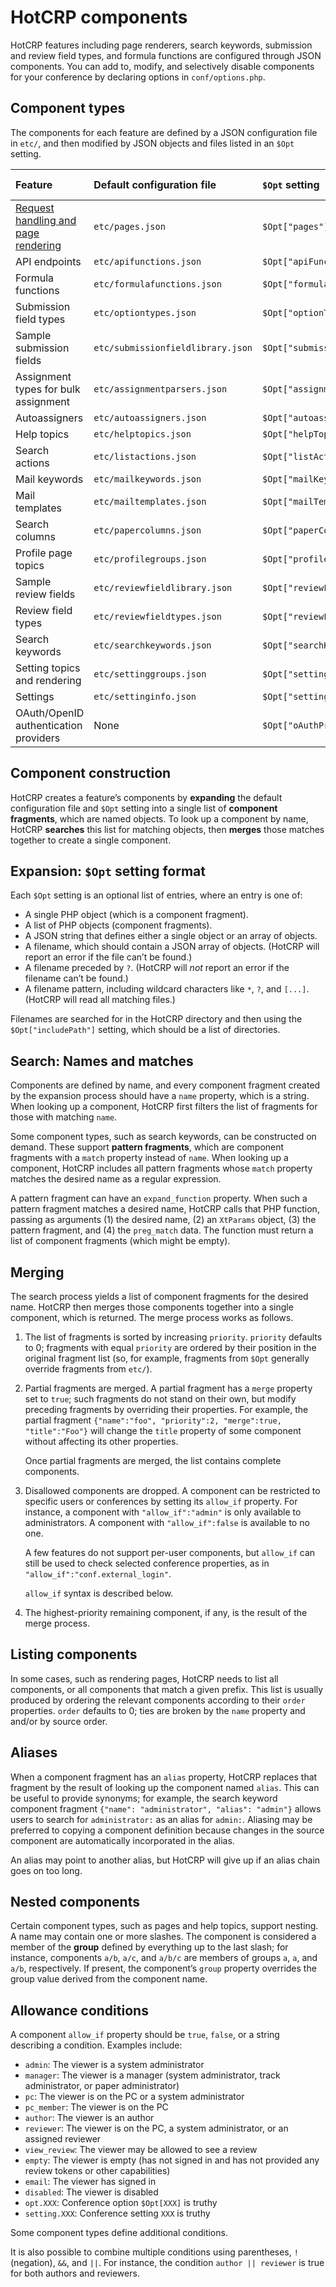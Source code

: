 # HotCRP components

HotCRP features including page renderers, search keywords, submission and
review field types, and formula functions are configured through JSON
components. You can add to, modify, and selectively disable components for
your conference by declaring options in `conf/options.php`.

## Component types

The components for each feature are defined by a JSON configuration file in
`etc/`, and then modified by JSON objects and files listed in an `$Opt`
setting.

| Feature                                | Default configuration file    | `$Opt` setting            | Match? | User `allow_if`? | Nested? |
|:---------------------------------------|:------------------------------|:--------------------------|---|---|---|
| [Request handling and page rendering](./pages.md) | `etc/pages.json`   | `$Opt["pages"]`           |   | ✓ | ✓ |
| API endpoints                          | `etc/apifunctions.json`       | `$Opt["apiFunctions"]`    |   | ✓ |   |
| Formula functions                      | `etc/formulafunctions.json`   | `$Opt["formulaFunctions"]` |  | ✓ |   |
| Submission field types                 | `etc/optiontypes.json`        | `$Opt["optionTypes"]`     |   |   |   |
| Sample submission fields       | `etc/submissionfieldlibrary.json` | `$Opt["submissionFieldLibraries"]` |   |   |   |
| Assignment types for bulk assignment   | `etc/assignmentparsers.json`  | `$Opt["assignmentParsers"]` |   | ✓ |   |
| Autoassigners                          | `etc/autoassigners.json`      | `$Opt["autoassigners"]`   |   | ✓ |   |
| Help topics                            | `etc/helptopics.json`         | `$Opt["helpTopics"]`      |   | ✓ | ✓ |
| Search actions                         | `etc/listactions.json`        | `$Opt["listActions"]`     |   | ✓ |   |
| Mail keywords                          | `etc/mailkeywords.json`       | `$Opt["mailKeywords"]`    | ✓ | ✓ |   |
| Mail templates                         | `etc/mailtemplates.json`      | `$Opt["mailTemplates"]`   |   | ✓ |   |
| Search columns                         | `etc/papercolumns.json`       | `$Opt["paperColumns"]`    | ✓ | ✓ |   |
| Profile page topics                    | `etc/profilegroups.json`      | `$Opt["profileGroups"]`   |   | ✓ | ✓ |
| Sample review fields                   | `etc/reviewfieldlibrary.json` | `$Opt["reviewFieldLibraries"]` |   | ✓ |   |
| Review field types                     | `etc/reviewfieldtypes.json`   | `$Opt["reviewFieldTypes"]` |  |   |   |
| Search keywords                        | `etc/searchkeywords.json`     | `$Opt["searchKeywords"]`  | ✓ | ✓ |   |
| Setting topics and rendering           | `etc/settinggroups.json`      | `$Opt["settingGroups"]`   |   | ✓ | ✓ |
| Settings                               | `etc/settinginfo.json`        | `$Opt["settingInfo"]`     |   | ✓ |   |
| OAuth/OpenID authentication providers  | None                          | `$Opt["oAuthProviders"]`  |   |   |   |

## Component construction

HotCRP creates a feature’s components by **expanding** the default
configuration file and `$Opt` setting into a single list of **component
fragments**, which are named objects. To look up a component by name, HotCRP
**searches** this list for matching objects, then **merges** those matches
together to create a single component.

## Expansion: `$Opt` setting format

Each `$Opt` setting is an optional list of entries, where an entry is one of:

* A single PHP object (which is a component fragment).
* A list of PHP objects (component fragments).
* A JSON string that defines either a single object or an array of objects.
* A filename, which should contain a JSON array of objects.
  (HotCRP will report an error if the file can’t be found.)
* A filename preceded by `?`. (HotCRP will *not* report an error if the
  filename can’t be found.)
* A filename pattern, including wildcard characters like `*`, `?`, and
  `[...]`. (HotCRP will read all matching files.)

Filenames are searched for in the HotCRP directory and then using the
`$Opt["includePath"]` setting, which should be a list of directories.

## Search: Names and matches

Components are defined by name, and every component fragment created by the
expansion process should have a `name` property, which is a string. When looking
up a component, HotCRP first filters the list of fragments for those with
matching `name`.

Some component types, such as search keywords, can be constructed on demand.
These support **pattern fragments**, which are component fragments with a
`match` property instead of `name`. When looking up a component, HotCRP
includes all pattern fragments whose `match` property matches the desired name
as a regular expression.

A pattern fragment can have an `expand_function` property. When such a pattern
fragment matches a desired name, HotCRP calls that PHP function, passing as
arguments (1) the desired name, (2) an `XtParams` object, (3) the pattern
fragment, and (4) the `preg_match` data. The function must return a list of
component fragments (which might be empty).

## Merging

The search process yields a list of component fragments for the desired name.
HotCRP then merges those components together into a single component, which is
returned. The merge process works as follows.

1. The list of fragments is sorted by increasing `priority`. `priority`
   defaults to 0; fragments with equal `priority` are ordered by their
   position in the original fragment list (so, for example, fragments from
   `$Opt` generally override fragments from `etc/`).

2. Partial fragments are merged. A partial fragment has a `merge` property set
   to `true`; such fragments do not stand on their own, but modify preceding
   fragments by overriding their properties. For example, the partial fragment
   `{"name":"foo", "priority":2, "merge":true, "title":"Foo"}` will change the
   `title` property of some component without affecting its other properties.

    Once partial fragments are merged, the list contains complete components.

3. Disallowed components are dropped. A component can be restricted to
   specific users or conferences by setting its `allow_if` property. For
   instance, a component with `"allow_if":"admin"` is only available to
   administrators. A component with `"allow_if":false` is available to no one.

    A few features do not support per-user components, but `allow_if` can
    still be used to check selected conference properties, as in
    `"allow_if":"conf.external_login"`.

    `allow_if` syntax is described below.

4. The highest-priority remaining component, if any, is the result of the
   merge process.

## Listing components

In some cases, such as rendering pages, HotCRP needs to list all components,
or all components that match a given prefix. This list is usually produced by
ordering the relevant components according to their `order` properties.
`order` defaults to 0; ties are broken by the `name` property and and/or by
source order.

## Aliases

When a component fragment has an `alias` property, HotCRP replaces that
fragment by the result of looking up the component named `alias`. This can be
useful to provide synonyms; for example, the search keyword component fragment
`{"name": "administrator", "alias": "admin"}` allows users to search for
`administrator:` as an alias for `admin:`. Aliasing may be preferred to
copying a component definition because changes in the source component are
automatically incorporated in the alias.

An alias may point to another alias, but HotCRP will give up if an alias chain
goes on too long.

## Nested components

Certain component types, such as pages and help topics, support nesting. A
name may contain one or more slashes. The component is considered a member of
the **group** defined by everything up to the last slash; for instance,
components `a/b`, `a/c`, and `a/b/c` are members of groups `a`, `a`, and
`a/b`, respectively. If present, the component’s `group` property overrides
the group value derived from the component name.

## Allowance conditions

A component `allow_if` property should be `true`, `false`, or a string
describing a condition. Examples include:

* `admin`: The viewer is a system administrator
* `manager`: The viewer is a manager (system administrator, track
  administrator, or paper administrator)
* `pc`: The viewer is on the PC or a system administrator
* `pc_member`: The viewer is on the PC
* `author`: The viewer is an author
* `reviewer`: The viewer is on the PC, a system administrator, or an assigned
  reviewer
* `view_review`: The viewer may be allowed to see a review
* `empty`: The viewer is empty (has not signed in and has not provided any
  review tokens or other capabilities)
* `email`: The viewer has signed in
* `disabled`: The viewer is disabled
* `opt.XXX`: Conference option `$Opt[XXX]` is truthy
* `setting.XXX`: Conference setting `XXX` is truthy

Some component types define additional conditions.

It is also possible to combine multiple conditions using parentheses, `!`
(negation), `&&`, and `||`. For instance, the condition `author || reviewer`
is true for both authors and reviewers.
